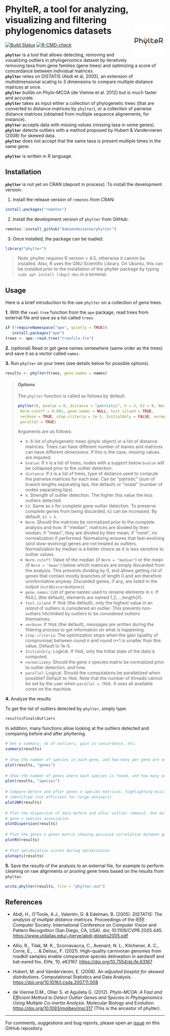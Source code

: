 # PhylteR, a tool for analyzing, visualizing and filtering phylogenomics datasets <img src="man/figures/logophyltersquare.png" align="right" style="float:right; width:20%;"/>

[![Build Status](https://travis-ci.com/damiendevienne/phylter.svg?branch=master)](https://travis-ci.com/damiendevienne/phylter)
[![R-CMD-check](https://github.com/damiendevienne/phylter/workflows/R-CMD-check/badge.svg)](https://github.com/damiendevienne/phylter/actions)


**`phylter`** is a tool that allows detecting, removing and visualizing outliers in phylogenomics dataset by iteratively removing taxa from gene families (gene trees) and optimizing a score of concordance between individual matrices.   
**`phylter`** relies on DISTATIS (Abdi et al, 2005), an extension of multidimensional scaling to 3 dimensions to compare multiple distance matrices at once.   
**`phylter`** builds on Phylo-MCOA (de Vienne et al. 2012) but is much faster and accurate.   
**`phylter`** takes as input either a collection of phylogenetic trees (that are converted to distance matrices by `phylter`), or a collection of pairwise distance matrices (obtained from multiple sequence alignements, for instance).  
**`phylter`** accepts data with missing values (missing taxa in some genes).  
**`phylter`** detects outliers with a method proposed by Hubert & Vandervieren (2008) for skewed data.  
**`phylter`** does not accept that the same taxa is present multiple times in the same gene. 

**`phylter`** is written in R language. 

<!-- > Note: if you don't use R or don't want to use R, a **containerized version of phylter** is also available: [https://wheredoweputthis.org](https://wheredoweputthis.org) -->


## Installation

**`phylter`** is not yet on CRAN (deposit in process). 
To install the development version:

1. Install the release version of `remotes` from CRAN:
```R
install.packages("remotes")
```

2. Install the development version of `phylter` from GitHub:
```R
remotes::install_github("damiendevienne/phylter")

```
3. Once installed, the package can be loaded:
```R
library("phylter")
```

> Note: phylter requires R version > 4.0, otherwise it cannot be installed. Also, R uses the GNU Scientific Library. On Ubuntu, this can be installed prior to the installation of the phylter package by typing `sudo apt install libgsl-dev` in a terminal. 

## Usage

Here is a brief introduction to the use `phylter` on a collection of gene trees. 
<!-- For more more detailed examples, please go to [ADD LINK TO THE AUTOMATICALLY GENERATED WEBSITEWEB](ADD LINK TO THE AUTOMATICALLY GENERATED WEBSITEWEB). -->


**1.** With the `read.tree` function from the `ape` package, read trees from external file and save as a list called `trees`.
```R
if (!requireNamespace("ape", quietly = TRUE))
   install.packages("ape")
trees <- ape::read.tree("treefile.tre")
```

**2.** (optional) Read or get gene names somewhere (same order as the trees) and save it as a vector called `names`.

**3.** Run `phylter` on your trees (see details below for possible options).
```R
results <- phylter(trees, gene.names = names)

```
>#### Options
>The `phylter` function is called as follows by default:
>```R
>phylter(X, bvalue = 0, distance = "patristic", k = 3, k2 = k, Norm = "median", 
>  Norm.cutoff = 0.001, gene.names = NULL, test.island = TRUE, 
>  verbose = TRUE, stop.criteria = 1e-5, InitialOnly = FALSE, normalizeby = "row", 
>  parallel = TRUE)
>```
>
>Arguments are as follows:
>
>- `X`: A list of phylogenetic trees (phylo object) or a list of distance matrices. Trees can have different number of leaves and matrices can have different dimensions. If this is the case, missing values are imputed.
>- `bvalue`: If `X` is a list of trees, nodes with a support below `bvalue` will be collapsed prior to the outlier detection.
>- `distance`: If `X` is a list of trees, type of distance used to compute the pairwise matrices for each tree. Can be "patristic" (sum of branch lengths separating tips, the default) or "nodal" (number of nodes separating tips).
>- `k`: Strength of outlier detection. The higher this value the less outliers detected.
>- `k2`: Same as `k` for complete gene outlier detection. To preserve complete genes from being discarded, `k2` can be increased. By default, `k2 = k`.
>- `Norm`:  Should the matrices be normalized prior to the complete analysis and how. If "median", matrices are divided by their median; if "mean", they are divided by their mean; if "none", no normalization if performed. Normalizing ensures that fast-evolving (and slow-evolving) genes are not treated as outliers. Normalization by median is a better choice as it is less sensitive to outlier values.
>- `Norm.cutoff`: Value of the median (if `Norm = "median"`) or the mean (if `Norm = "mean"`) below which matrices are simply discarded from the analysis. This prevents dividing by 0, and allows getting rid of genes that contain mostly branches of length 0 and are therefore uninformative anyway. Discarded genes, if any, are listed in the output (`out$DiscardedGenes`).
>- `gene.names`: List of gene names used to rename elements in `X`. If NULL (the default), elements are named 1,2,...,length(X).
>- `test.island`: If `TRUE` (the default), only the highest value in an *island* of outliers is considered an outlier. This prevents non-outliers hitchhiked by outliers to be considered outliers themselves.
>- `verbose`: If `TRUE` (the default), messages are written during the filtering process to get information on what is happening.
>- `stop.criteria`: The optimization stops when the gain (quality of compromise) between round *n* and round *n*+1 is smaller than this value. Default to 1e-5.
>- `InitialOnly`: Logical. If `TRUE`, only the Initial state of the data is computed.
>- `normalizeby`: Should the gene x species matrix be normalized prior to outlier detection, and how.
>- `parallel`: Logical. Should the computations be parallelized when possible? Default to `TRUE`. Note that the number of threads cannot be set by the user when `parallel = TRUE`. It uses all available cores on the machine. 

**4.** Analyze the results

To get the list of outliers detected by `phylter`, simply type:

```R
results$Final$Outliers
```

In addition, many functions allow looking at the outliers detected and comparing before and after *phy*ltering. 

```R
# Get a summary: nb of outliers, gain in concordance, etc.
summary(results)

# Show the number of species in each gene, and how many per gene are outliers
plot(results, "genes") 

# Show the number of genes where each species is found, and how many are outliers
plot(results, "species") 

# Compare before and after genes x species matrices, highlighting missing data and outliers 
# identified (not efficient for large datasets)
plot2WR(results) 

# Plot the dispersion of data before and after outlier removal. One dot represents one 
# gene x species association
plotDispersion(results) 

# Plot the genes x genes matrix showing pairwise correlation between genes
plotRV(results) 

# Plot optimization scores during optimization
plotopti(results) 
``` 

**5.** Save the results of the analysis to an external file, for example to perform cleaning on raw alignments or pruning gene trees based on the results from `phylter`.

```R
write.phylter(results, file = "phylter.out")
```


## References

- Abdi, H., O’Toole, A.J., Valentin, D. & Edelman, B. (2005). *DISTATIS: The analysis of multiple distance matrices.* Proceedings of the IEEE Computer Society: International Conference on Computer Vision and Pattern Recognition (San Diego, CA, USA). doi: 10.1109/CVPR.2005.445. https://www.utdallas.edu/~herve/abdi-distatis2005.pdf

- Allio, R., Tilak, M. K., Scornavacca, C., Avenant, N. L., Kitchener, A. C., Corre, E., ... & Delsuc, F. (2021). High-quality carnivoran genomes from roadkill samples enable comparative species delineation in aardwolf and bat-eared fox. Elife, 10, e63167. https://doi.org/10.7554/eLife.63167

- Hubert, M. and Vandervieren, E. (2008). *An adjusted boxplot for skewed distributions.* Computational Statistics and Data Analysis. https://doi.org/10.1016/j.csda.2007.11.008

- de Vienne D.M., Ollier S. et Aguileta G. (2012). *Phylo-MCOA: A Fast and Efficient Method to Detect Outlier Genes and Species in Phylogenomics Using Multiple Co-inertia Analysis.* Molecular Biology and Evolution. https://doi.org/10.1093/molbev/msr317 (This is the ancestor of phylter). 


---
For comments, suggestions and bug reports, please open an [issue](https://github.com/damiendevienne/phylter/issues) on this GitHub repository.

